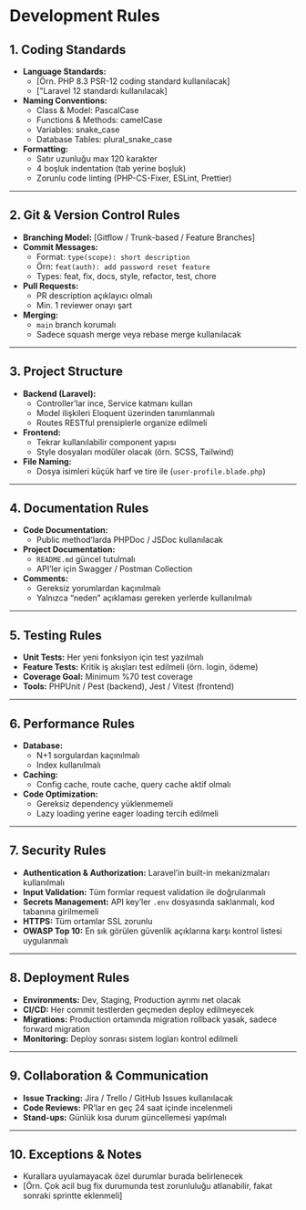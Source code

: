 # Development Rules

## 1. Coding Standards

- **Language Standards:**
  - [Örn. PHP 8.3 PSR-12 coding standard kullanılacak]
  - ["Laravel 12 standardı kullanılacak]
- **Naming Conventions:**
  - Class & Model: PascalCase
  - Functions & Methods: camelCase
  - Variables: snake_case
  - Database Tables: plural_snake_case
- **Formatting:**
  - Satır uzunluğu max 120 karakter
  - 4 boşluk indentation (tab yerine boşluk)
  - Zorunlu code linting (PHP-CS-Fixer, ESLint, Prettier)

---

## 2. Git & Version Control Rules

- **Branching Model:** [Gitflow / Trunk-based / Feature Branches]
- **Commit Messages:**
  - Format: `type(scope): short description`
  - Örn: `feat(auth): add password reset feature`
  - Types: feat, fix, docs, style, refactor, test, chore
- **Pull Requests:**
  - PR description açıklayıcı olmalı
  - Min. 1 reviewer onayı şart
- **Merging:**
  - `main` branch korumalı
  - Sadece squash merge veya rebase merge kullanılacak

---

## 3. Project Structure

- **Backend (Laravel):**
  - Controller’lar ince, Service katmanı kullan
  - Model ilişkileri Eloquent üzerinden tanımlanmalı
  - Routes RESTful prensiplerle organize edilmeli
- **Frontend:**
  - Tekrar kullanılabilir component yapısı
  - Style dosyaları modüler olacak (örn. SCSS, Tailwind)
- **File Naming:**
  - Dosya isimleri küçük harf ve tire ile (`user-profile.blade.php`)

---

## 4. Documentation Rules

- **Code Documentation:**
  - Public method’larda PHPDoc / JSDoc kullanılacak
- **Project Documentation:**
  - `README.md` güncel tutulmalı
  - API’ler için Swagger / Postman Collection
- **Comments:**
  - Gereksiz yorumlardan kaçınılmalı
  - Yalnızca “neden” açıklaması gereken yerlerde kullanılmalı

---

## 5. Testing Rules

- **Unit Tests:** Her yeni fonksiyon için test yazılmalı
- **Feature Tests:** Kritik iş akışları test edilmeli (örn. login, ödeme)
- **Coverage Goal:** Minimum %70 test coverage
- **Tools:** PHPUnit / Pest (backend), Jest / Vitest (frontend)

---

## 6. Performance Rules

- **Database:**
  - N+1 sorgulardan kaçınılmalı
  - Index kullanılmalı
- **Caching:**
  - Config cache, route cache, query cache aktif olmalı
- **Code Optimization:**
  - Gereksiz dependency yüklenmemeli
  - Lazy loading yerine eager loading tercih edilmeli

---

## 7. Security Rules

- **Authentication & Authorization:** Laravel’in built-in mekanizmaları kullanılmalı
- **Input Validation:** Tüm formlar request validation ile doğrulanmalı
- **Secrets Management:** API key’ler `.env` dosyasında saklanmalı, kod tabanına girilmemeli
- **HTTPS:** Tüm ortamlar SSL zorunlu
- **OWASP Top 10:** En sık görülen güvenlik açıklarına karşı kontrol listesi uygulanmalı

---

## 8. Deployment Rules

- **Environments:** Dev, Staging, Production ayrımı net olacak
- **CI/CD:** Her commit testlerden geçmeden deploy edilmeyecek
- **Migrations:** Production ortamında migration rollback yasak, sadece forward migration
- **Monitoring:** Deploy sonrası sistem logları kontrol edilmeli

---

## 9. Collaboration & Communication

- **Issue Tracking:** Jira / Trello / GitHub Issues kullanılacak
- **Code Reviews:** PR’lar en geç 24 saat içinde incelenmeli
- **Stand-ups:** Günlük kısa durum güncellemesi yapılmalı

---

## 10. Exceptions & Notes

- Kurallara uyulamayacak özel durumlar burada belirlenecek
- [Örn. Çok acil bug fix durumunda test zorunluluğu atlanabilir, fakat sonraki sprintte eklenmeli]
